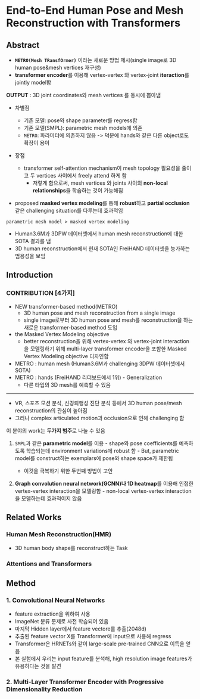 # End-to-End Human Pose and Mesh Reconstruction with Transformers

## Abstract

- **```METRO(Mesh TRansfOrmer)```** 이라는 새로운 방법 제시(single image로 3D human pose&mesh vertices 재구성)
- **transformer encoder**를 이용해 vertex-vertex 와 vertex-joint **iteraction**를 jointly model함

**OUTPUT** : 3D joint coordinates와 mesh vertices 를 동시에 뽑아냄

- 차별점
  - 기존 모델: pose와 shape parameter를 regress함
  - 기존 모델(SMPL): parametric mesh models에 의존
  - ```METRO```: 파라미터에 의존하지 않음 -> 덕분에 hands와 같은 다른 object로도 확장이 용이

- 장점
  - transformer self-attention mechanism이 mesh topology 필요성을 줄이고 두 vertices 사이에서 freely attend 하게 함
    - 저렇게 함으로써, mesh vertices 와 joints 사이의 **non-local relationships**을 학습하는 것이 가능해짐
- proposed **masked vertex modeling**를 통해 **robust**하고 **partial occlusion**같은 challenging situation를 다루는데 효과적임


```parametric mesh model > masked vertex modeling```

- Human3.6M과 3DPW 데이터셋에서 human mesh reconstruction에 대한 SOTA 결과를 냄
- 3D human reconstruction에서 현재 SOTA인 FreiHAND 데이터셋을 능가하는 범용성을 보임

## Introduction

### CONTRIBUTION [4가지]
- NEW transformer-based method(METRO)
  - 3D human pose and mesh reconstruction from a single image
  - single image로부터 3D human pose and mesh를 reconstruction을 하는 새로운 transformer-based method 도입
- the Masked Vertex Modeling objective
  - better reconstruction을 위해 vertex-vertex 와 vertex-joint interaction을 모델링하기 위해 multi-layer transformer encoder을 포함한 Masked Vertex Modeling objective 디자인함 
- METRO : human mesh (Human3.6M과 challenging 3DPW 데이터셋에서 SOTA)
- METRO : hands (FreiHAND 리더보드에서 1위) - Generalization
  - 다른 타입의 3D mesh를 예측할 수 있음

---


- VR, 스포츠 모션 분석, 신경퇴행성 진단 분석 등에서 3D human pose/mesh reconstruction의 관심이 높아짐
- 그러나 complex articulated motion과 occlusion으로 인해 challenging 함


이 분야의 work는 **두가지 범주**로 나눌 수 있음

  1. ```SMPL```과 같은 **parametric model**를 이용
    - shape와 pose coefficients를 예측하도록 학습되는데 environment variations에 robust 함
    - But, parametric model를 construct하는 exemplars에 pose와 shape space가 제한됨
      - 이것을 극복하기 위한 두번째 방법이 고안


  2. **Graph convolution neural network(GCNN)나 1D heatmap**를 이용해 인접한 vertex-vertex interaction을 모델링함
    - non-local vertex-vertex interaction을 모델하는데 효과적이지 않음


## Related Works
### Human Mesh Reconstruction(HMR)
- 3D human body shape를 reconstruct하는 Task

### Attentions and Transformers


## Method
### 1. Convolutional Neural Networks
- feature extraction을 위하여 사용
- ImageNet 분류 문제로 사전 학습되어 있음
- 마지막 Hidden layer에서 feature vectore를 추출(2048d)
- 추출된 feature vector X를 Transformer에 input으로 사용해 regress
- Transformer은 HRNETs와 같이 large-scale pre-trained CNN으로 이득을 얻음
- 본 실험에서 우리는 input feature를 분석해, high resolution image features가 유용하다는 것을 발견

### 2. Multi-Layer Transformer Encoder with Progressive Dimensionality Reduction
